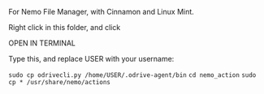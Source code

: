For Nemo File Manager, with Cinnamon and Linux Mint.



Right click in this folder, and click

OPEN IN TERMINAL

Type this, and replace USER with your username:

`sudo cp odrivecli.py /home/USER/.odrive-agent/bin`
`cd nemo_action`
`sudo cp * /usr/share/nemo/actions`
